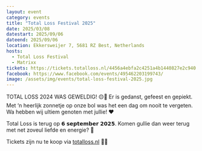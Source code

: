 ```yaml
---
layout: event
category: events
title: "Total Loss Festival 2025"
date: 2025/03/08
datestart: 2025/09/06
dateend: 2025/09/06
location: Ekkersweijer 7, 5681 RZ Best, Netherlands
hosts:
  - Total Loss Festival
  - Matrixx
tickets: https://tickets.totalloss.nl/4456a4ebfa2c4251a4b1440827e2c940
facebook: https://www.facebook.com/events/495462203199743/
image: /assets/img/events/total-loss-festival-2025.jpg
---
```


TOTAL LOSS 2024 WAS GEWELDIG! 🟡🔴 Er is gedanst, gefeest en gepiekt. Met ‘n heerlijk zonnetje op onze bol was het een dag om nooit te vergeten. Wa hebben wij ultiem genoten met jullie! ❤️

Total Loss is terug op 𝟲 𝘀𝗲𝗽𝘁𝗲𝗺𝗯𝗲𝗿 𝟮𝟬𝟮𝟱. Komen gullie dan weer terug met net zoveul liefde en energie? 🎉

Tickets zijn nu te koop via [totalloss.nl](https://l.facebook.com/l.php?u=http%3A%2F%2Ftotalloss.nl%2F%3Ffbclid%3DIwZXh0bgNhZW0CMTAAAR3XthwmtNoJXG7R_cjWpSK718V2veThHOllwl1dz1i36ZgyKXnsZSxlroY_aem_LxfLNVff1S_ptWh1ZPRW1w&h=AT0M5ko41vOb6TEMjpcyxpbI3goZLqSPay6lzgMurZr0v4Nl51cG_aZRSVFGXyCpPasEq26ICRk4sLC5QuvFoCrGlcOSeEYGt9PbuagG_KRn0XmU5LhzNeN_fPXy-yg131oYS6jqWR5IIW2Vm2MufCc&__tn__=q&c[0]=AT3qcvsAkJX4CitS-Khv-NgT8wa4oQlEkmxkLOBETsYJC2eJ1mvZVNJVZ6Uph87CcyHrNu3DAor_jxjcshEAxbsQdwbZZD_SG0B4AJPv0GBoCJjEMAuc6l1dpOgUbJ-w6xXO3ZcD5pxOPcl8JH4h9C6lfiNnM0bkBRnxcg) 🫶🏼
